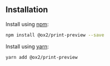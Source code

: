 ## Installation
Install using [npm](http://npmjs.com):
```sh
npm install @ox2/print-preview --save
```
Install using [yarn](http://yarnpkg.com):
```sh
yarn add @ox2/print-preview
```
